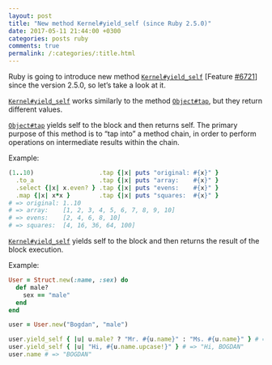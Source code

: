 ```yaml
---
layout: post
title: "New method Kernel#yield_self (since Ruby 2.5.0)"
date: 2017-05-11 21:44:00 +0300
categories: posts ruby
comments: true
permalink: /:categories/:title.html
---
```


Ruby is going to introduce new method [`Kernel#yield_self`](https://docs.ruby-lang.org/en/trunk/Object.html#method-i-yield_self) [Feature [#6721](https://bugs.ruby-lang.org/issues/6721)] since the version 2.5.0, so let’s take a look at it.

[`Kernel#yield_self`](https://docs.ruby-lang.org/en/trunk/Object.html#method-i-yield_self) works similarly to the method [`Object#tap`](https://docs.ruby-lang.org/en/2.4.0/Object.html#method-i-tap), but they return different values.

[`Object#tap`](https://docs.ruby-lang.org/en/2.4.0/Object.html#method-i-tap) yields self to the block and then returns self. The primary purpose of this method is to “tap into” a method chain, in order to perform operations on intermediate results within the chain.

Example:

```ruby
(1..10)                  .tap {|x| puts "original: #{x}" }
  .to_a                  .tap {|x| puts "array:    #{x}" }
  .select {|x| x.even? } .tap {|x| puts "evens:    #{x}" }
  .map {|x| x*x }        .tap {|x| puts "squares:  #{x}" }
# => original: 1..10
# => array:    [1, 2, 3, 4, 5, 6, 7, 8, 9, 10]
# => evens:    [2, 4, 6, 8, 10]
# => squares:  [4, 16, 36, 64, 100]
```

[`Kernel#yield_self`](https://docs.ruby-lang.org/en/trunk/Object.html#method-i-yield_self) yields self to the block and then returns the result of the block execution.

Example:

```ruby
User = Struct.new(:name, :sex) do
  def male?
    sex == "male"
  end
end

user = User.new("Bogdan", "male")

user.yield_self { |u| u.male? ? "Mr. #{u.name}" : "Ms. #{u.name}" } # => "Mr. Bogdan"
user.yield_self { |u| "Hi, #{u.name.upcase!}" } # => "Hi, BOGDAN"
user.name # => "BOGDAN"
```
